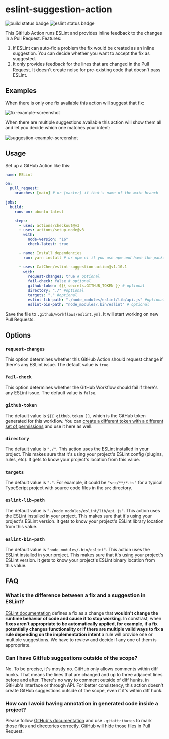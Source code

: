 # eslint-suggestion-action

![build status badge](https://github.com/CatChen/eslint-suggestion-action/actions/workflows/build.yml/badge.svg?event=push)
![eslint status badge](https://github.com/CatChen/eslint-suggestion-action/actions/workflows/eslint.yml/badge.svg)

This GitHub Action runs ESLint and provides inline feedback to the changes in a Pull Request. Features:

1. If ESLint can auto-fix a problem the fix would be created as an inline suggestion. You can decide whether you want to accept the fix as suggested.
2. It only provides feedback for the lines that are changed in the Pull Request. It doesn't create noise for pre-existing code that doesn't pass ESLint.

## Examples

When there is only one fix available this action will suggest that fix:

![fix-example-screenshot](https://user-images.githubusercontent.com/112175/164535202-70b7e18e-6f77-4288-84c7-5f7fa2b9fdd2.jpg)

When there are multiple suggestions available this action will show them all and let you decide which one matches your intent:

![suggestion-example-screenshot](https://user-images.githubusercontent.com/112175/164535483-e28bc2ac-8428-4ed9-a60a-8d85045753b9.jpg)

## Usage

Set up a GitHub Action like this:

```yaml
name: ESLint

on:
  pull_request:
    branches: [main] # or [master] if that's name of the main branch

jobs:
  build:
    runs-on: ubuntu-latest

    steps:
      - uses: actions/checkout@v3
      - uses: actions/setup-node@v3
        with:
          node-version: "16"
          check-latest: true

      - name: Install dependencies
        run: yarn install # or npm ci if you use npm and have the package-lock.json file

      - uses: CatChen/eslint-suggestion-action@v1.10.1
        with:
          request-changes: true # optional
          fail-check: false # optional
          github-token: ${{ secrets.GITHUB_TOKEN }} # optional
          directory: "./" #optional
          targets: "." #optional
          eslint-lib-path: "./node_modules/eslint/lib/api.js" #optional
          eslint-bin-path: "node_modules/.bin/eslint" # optional
```

Save the file to `.github/workflows/eslint.yml`. It will start working on new Pull Requests.

## Options

### `request-changes`

This option determines whether this GitHub Action should request change if there's any ESLint issue. The default value is `true`.

### `fail-check`

This option determines whether the GitHub Workflow should fail if there's any ESLint issue. The default value is `false`.

### `github-token`

The default value is `${{ github.token }}`, which is the GitHub token generated for this workflow. You can [create a different token with a different set of permissions](https://docs.github.com/en/authentication/keeping-your-account-and-data-secure/creating-a-personal-access-token) and use it here as well.

### `directory`

The default value is `"./"`. This action uses the ESLint installed in your project. This makes sure that it's using your project's ESLint config (plugins, rules, etc). It gets to know your project's location from this value.

### `targets`

The default value is `"."`. For example, it could be `"src/**/*.ts"` for a typical TypeScript project with source code files in the `src` directory.

### `eslint-lib-path`

The default value is `"./node_modules/eslint/lib/api.js"`. This action uses the ESLint installed in your project. This makes sure that it's using your project's ESLint version. It gets to know your project's ESLint library location from this value.

### `eslint-bin-path`

The default value is `"node_modules/.bin/eslint"`. This action uses the ESLint installed in your project. This makes sure that it's using your project's ESLint version. It gets to know your project's ESLint binary location from this value.

## FAQ

### What is the difference between a fix and a suggestion in ESLint?

[ESLint documentation](https://eslint.org/docs/developer-guide/working-with-rules) defines a fix as a change that **wouldn't change the runtime behavior of code and cause it to stop working**. In constrast, when **fixes aren't appropriate to be automatically applied, for example, if a fix potentially changes functionality or if there are multiple valid ways to fix a rule depending on the implementation intent** a rule will provide one or multiple suggestions. We have to review and decide if any one of them is appropriate.

### Can I have GitHub suggestions outside of the scope?

No. To be precise, it's mostly no. GitHub only allows comments within diff hunks. That means the lines that are changed and up to three adjacent lines before and after. There's no way to comment outside of diff hunks, in GitHub's interface or through API. For better consistency, this action doesn't create GitHub suggestions outside of the scope, even if it's within diff hunk.

### How can I avoid having annotation in generated code inside a project?

Please follow [GitHub's documentation](https://github.com/github/linguist/blob/master/docs/overrides.md#generated-code) and use `.gitattributes` to mark those files and directories correctly. GitHub will hide those files in Pull Request.
